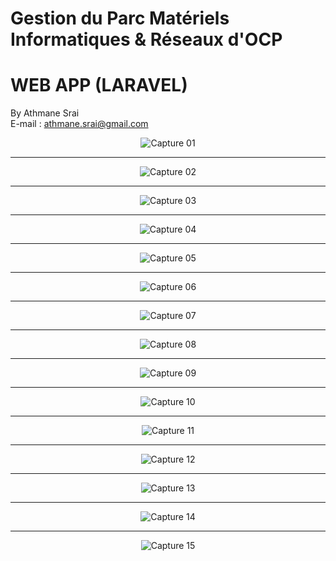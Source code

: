 # Gestion du Parc Matériels Informatiques & Réseaux d'OCP
# WEB APP (LARAVEL)
By Athmane Srai </br>
E-mail : athmane.srai@gmail.com
<center>
	
![Capture 01](https://github.com/AthmaneSrai/Gestion-du-Parc-Materiels-Informatiques-Reseaux/blob/master/help/Capture.PNG)

---------------------------------------
![Capture 02](https://github.com/AthmaneSrai/Gestion-du-Parc-Materiels-Informatiques-Reseaux/blob/master/help/Capture2.PNG)

---------------------------------------
![Capture 03](https://github.com/AthmaneSrai/Gestion-du-Parc-Materiels-Informatiques-Reseaux/blob/master/help/Capture3.PNG)

---------------------------------------
![Capture 04](https://github.com/AthmaneSrai/Gestion-du-Parc-Materiels-Informatiques-Reseaux/blob/master/help/Capture4.PNG)

---------------------------------------
![Capture 05](https://github.com/AthmaneSrai/Gestion-du-Parc-Materiels-Informatiques-Reseaux/blob/master/help/Capture5.PNG)

---------------------------------------
![Capture 06](https://github.com/AthmaneSrai/Gestion-du-Parc-Materiels-Informatiques-Reseaux/blob/master/help/Capture6.PNG)

---------------------------------------
![Capture 07](https://github.com/AthmaneSrai/Gestion-du-Parc-Materiels-Informatiques-Reseaux/blob/master/help/Capture7.PNG)

---------------------------------------
![Capture 08](https://github.com/AthmaneSrai/Gestion-du-Parc-Materiels-Informatiques-Reseaux/blob/master/help/Capture8.PNG)

---------------------------------------
![Capture 09](https://github.com/AthmaneSrai/Gestion-du-Parc-Materiels-Informatiques-Reseaux/blob/master/help/Capture9.PNG)

---------------------------------------
![Capture 10](https://github.com/AthmaneSrai/Gestion-du-Parc-Materiels-Informatiques-Reseaux/blob/master/help/Capture10.PNG)

---------------------------------------
![Capture 11](https://github.com/AthmaneSrai/Gestion-du-Parc-Materiels-Informatiques-Reseaux/blob/master/help/Capture11.PNG)

---------------------------------------
![Capture 12](https://github.com/AthmaneSrai/Gestion-du-Parc-Materiels-Informatiques-Reseaux/blob/master/help/Capture12.PNG)

---------------------------------------
![Capture 13](https://github.com/AthmaneSrai/Gestion-du-Parc-Materiels-Informatiques-Reseaux/blob/master/help/Capture13.PNG)

---------------------------------------
![Capture 14](https://github.com/AthmaneSrai/Gestion-du-Parc-Materiels-Informatiques-Reseaux/blob/master/help/Capture14.PNG)

---------------------------------------
![Capture 15](https://github.com/AthmaneSrai/Gestion-du-Parc-Materiels-Informatiques-Reseaux/blob/master/help/Capture15.PNG)
